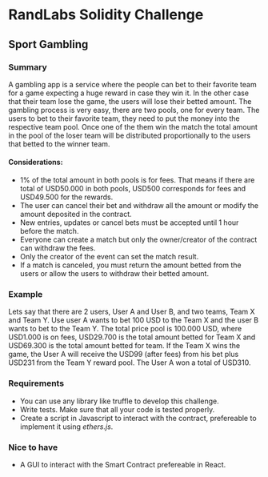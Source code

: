 # RandLabs Solidity Challenge

## Sport Gambling  
  
### Summary  
  
A gambling app is a service where the people can bet to their favorite team for a game expecting a huge reward in case they win it. In the other case that their team lose the game, the users will lose their betted amount. The gambling process is very easy, there are two pools, one for every team. The users to bet to their favorite team, they need to put the money into the respective team pool. Once one of the them win the match the total amount in the pool of the loser team will be distributed proportionally to the users that betted to the winner team.

#### Considerations: 
- 1% of the total amount in both pools is for fees. That means if there are total of USD50.000 in both pools, USD500 corresponds for fees and USD49.500 for the rewards.
- The user can cancel their bet and withdraw all the amount or modify the amount deposited in the contract.
- New entries, updates or cancel bets must be accepted until 1 hour before the match.
- Everyone can create a match but only the owner/creator of the contract can withdraw the fees.
- Only the creator of the event can set the match result.
- If a match is canceled, you must return the amount betted from the users or allow the users to withdraw their betted amount.

### Example

Lets say that there are 2 users, User A and User B, and two teams, Team X and Team Y. Use user A wants to bet 100 USD to the Team X and the user B wants to bet to the Team Y. The total price pool is 100.000 USD, where USD1.000 is on fees, USD29.700 is the total amount betted for Team X and USD69.300 is the total amount betted for team. If the Team X wins the game, the User A will receive the USD99 (after fees) from his bet plus USD231 from the Team Y reward pool. The User A won a total of USD310. 

### Requirements

- You can use any library like truffle to develop this challenge.
- Write tests. Make sure that all your code is tested properly.
- Create a script in Javascript to interact with the contract, prefereable to implement it using _ethers.js_.

### Nice to have

- A GUI to interact with the Smart Contract prefereable in React.
